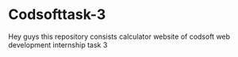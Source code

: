 # Codsofttask-3
Hey guys this repository consists calculator website of codsoft web development internship task 3
